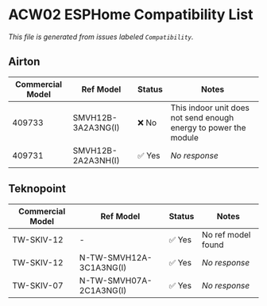 # ACW02 ESPHome Compatibility List

_This file is generated from issues labeled `Compatibility`._

## Airton

| Commercial Model | Ref Model | Status | Notes |
|------------------|-----------|--------|-------|
| 409733 | SMVH12B-3A2A3NG(I) | ❌ No | This indoor unit does not send enough energy to power the module |
| 409731 | SMVH12B-2A2A3NH(I) | ✅ Yes | _No response_ |

## Teknopoint

| Commercial Model | Ref Model | Status | Notes |
|------------------|-----------|--------|-------|
| TW-SKIV-12 | - | ✅ Yes | No ref model found |
| TW-SKIV-12 | N-TW-SMVH12A-3C1A3NG(I) | ✅ Yes | _No response_ |
| TW-SKIV-07 | N-TW-SMVH07A-2C1A3NG(I) | ✅ Yes | _No response_ |

